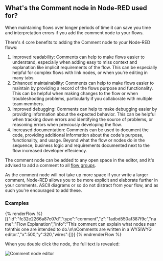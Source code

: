 ## What's the Comment node in Node-RED used for?

When maintaining flows over longer periods of time it can save you time and
interpretation errors if you add the comment node to your flows.

There's 4 core benefits to adding the Comment node to your Node-RED flows:

1. Improved readability: Comments can help to make flows easier to understand, especially when adding
easy to miss context and explanation like implicit requirements of the flow. This can be especially
helpful for complex flows with link nodes, or when you're editing in many tabs.
1. Enhanced maintainability: Comments can help to make flows easier to maintain
by providing a record of the flows purpose and functionality. This can be helpful
when making changes to the flow or when troubleshooting problems, particularly
if you collaborate with multiple team members.
1. Improved debugging: Comments can help to make debugging easier by providing
information about the expected behavior. This can be helpful when tracking down
errors and identifying the source of problems, or reasoning errors when previously
developing the flow.
1. Increased documentation: Comments can be used to document the code, providing
additional information about the code's purpose, functionality, and usage. Beyond
what the flow or nodes do in the sequence, business logic and requirements documented
next to the flow increased developer effeciency.

The comment node can be added to any open space in the editor, and it's advised
to add a comment to all [flow groups](/node-red/quick-tips/node-red-tips-5//#3.-group-nodes-together-to-make-your-flows-easier-to-read).

As the comment node will not take up more space if your write a larger comment,
Node-RED allows you to be more explicit and elaborate further in your comments.
ASCII diagrams or so do not distract from your flow, and as such you're encouraged
to add these.

### Examples

{% renderFlow %}
[{"id":"fc32e2266a87c07d","type":"comment","z":"1adbd550af387f9c","name":"Flow Explanation","info":"This comment can explain what nodes near to\nthis one are intended to do.\n\nComments are written in a WYSIWYG editor.","x":500,"y":320,"wires":[]}]
{% endrenderFlow %}

When you double click the node, the full text is revealed:

![Comment node editor](./images/comment-node-full-text.png)
